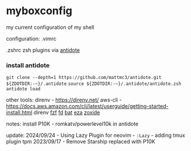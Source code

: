 # myboxconfig

my current configuration of my shell

configuration:
.vimrc

.zshrc
zsh plugins via [antidote](https://github.com/mattmc3/antidote)

### install antidote

`git clone --depth=1 https://github.com/mattmc3/antidote.git ${ZDOTDIR:-~}/.antidote`
`source ${ZDOTDIR:-~}/.antidote/antidote.zsh`
`antidote load`

other tools:
direnv - https://direnv.net/
aws-cli - https://docs.aws.amazon.com/cli/latest/userguide/getting-started-install.html
direnv
[fzf](https://github.com/junegunn/fzf)
[fd](https://github.com/sharkdp/fd)
[bat](https://github.com/sharkdp/bat?tab=readme-ov-file#installation)
[eza](https://github.com/eza-community/eza)
[zoxide](https://github.com/ajeetdsouza/zoxide?tab=readme-ov-file)

notes:
install P10K - romkatv/powerlevel10k in antidote

update:
2024/09/24 - Using Lazy Plugin for neovim - `:Lazy` - adding tmux plugin tpm
2023/09/17 - Remove Starship replaced with P10K
